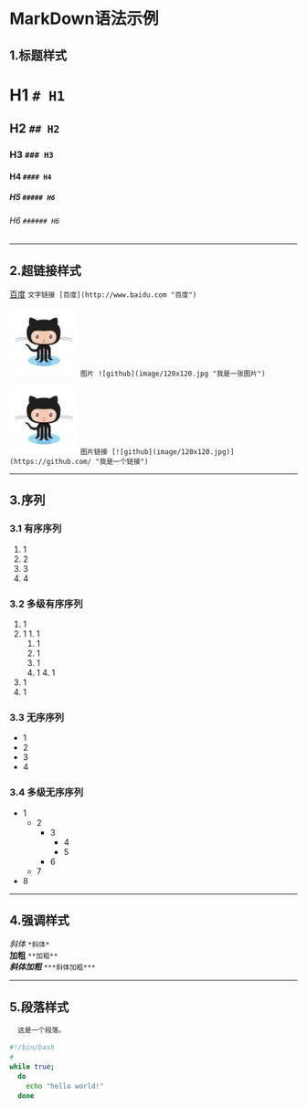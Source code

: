 # MarkDown语法示例

## 1.标题样式

# H1 `# H1`
## H2 `## H2`
### H3 `### H3`
#### H4 `#### H4`
##### H5 `##### H6`
###### H6 `###### H6`

----

## 2.超链接样式

[百度](http://www.baidu.com "百度") `文字链接 [百度](http://www.baidu.com "百度")`

![github](image/120x120.jpg "我是一张图片") `图片 ![github](image/120x120.jpg "我是一张图片")`

[![github](image/120x120.jpg)](https://github.com/ "我是一个链接") `图片链接 [![github](image/120x120.jpg)](https://github.com/ "我是一个链接")`

----

##  3.序列

### 3.1 有序序列

1. 1
2. 2
3. 3
4. 4

### 3.2 多级有序序列

1. 1
  1. 1
    1. 1
      1. 1
        1. 1
        2. 1
      3. 1
    4. 1
  5. 1
6. 1

### 3.3 无序序列

- 1
- 2
- 3
- 4

### 3.4 多级无序序列

- 1
  - 2
    - 3
      - 4
      - 5
    - 6
  - 7
- 8

----

## 4.强调样式
 
*斜体* `*斜体*`  
**加粗** `**加粗**`  
***斜体加粗*** `***斜体加粗***`

----

## 5.段落样式

````text
  这是一个段落。
````

````bash
#!/bin/bash
#
while true;
  do
    echo "hello world!"
  done
````

